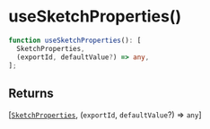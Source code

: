 # useSketchProperties()

```ts
function useSketchProperties(): [
  SketchProperties,
  (exportId, defaultValue?) => any,
];
```

## Returns

[[`SketchProperties`](../../geoprocessing/type-aliases/SketchProperties.md), (`exportId`, `defaultValue`?) => `any`]
